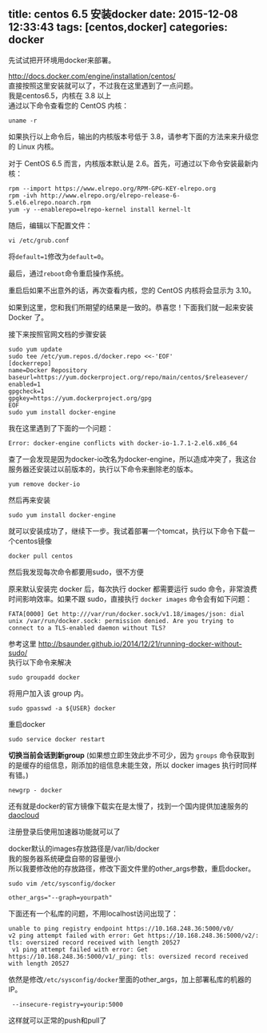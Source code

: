 title: centos 6.5 安装docker
date: 2015-12-08 12:33:43
tags: [centos,docker]
categories: docker
---
先试试把开环境用docker来部署。

http://docs.docker.com/engine/installation/centos/  
直接按照这里安装就可以了，不过我在这里遇到了一点问题。  
我是centos6.5，内核在 3.8 以上   
通过以下命令查看您的 CentOS 内核：  

	uname -r

如果执行以上命令后，输出的内核版本号低于 3.8，请参考下面的方法来来升级您的 Linux 内核。  

对于 CentOS 6.5 而言，内核版本默认是 2.6。首先，可通过以下命令安装最新内核：  

	rpm --import https://www.elrepo.org/RPM-GPG-KEY-elrepo.org
	rpm -ivh http://www.elrepo.org/elrepo-release-6-5.el6.elrepo.noarch.rpm
	yum -y --enablerepo=elrepo-kernel install kernel-lt

随后，编辑以下配置文件：  
	
	vi /etc/grub.conf

将`default=1`修改为`default=0`。
<!--more-->
最后，通过`reboot`命令重启操作系统。

重启后如果不出意外的话，再次查看内核，您的 CentOS 内核将会显示为 3.10。

如果到这里，您和我们所期望的结果是一致的。恭喜您！下面我们就一起来安装 Docker 了。

接下来按照官网文档的步骤安装  

```
sudo yum update
sudo tee /etc/yum.repos.d/docker.repo <<-'EOF'
[dockerrepo]
name=Docker Repository
baseurl=https://yum.dockerproject.org/repo/main/centos/$releasever/
enabled=1
gpgcheck=1
gpgkey=https://yum.dockerproject.org/gpg
EOF
sudo yum install docker-engine
```  
我在这里遇到了下面的一个问题：

	Error: docker-engine conflicts with docker-io-1.7.1-2.el6.x86_64
	

查了一会发现是因为docker-io改名为docker-engine，所以造成冲突了，我这台服务器还安装过以前版本的，执行以下命令来删除老的版本。 
	
	yum remove docker-io

然后再来安装

	sudo yum install docker-engine

就可以安装成功了，继续下一步。我试着部署一个tomcat，执行以下命令下载一个centos镜像

	docker pull centos

然后我发现每次命令都要用sudo，很不方便

原来默认安装完 docker 后，每次执行 docker 都需要运行 sudo 命令，非常浪费时间影响效率。如果不跟 sudo，直接执行 `docker images` 命令会有如下问题：

	FATA[0000] Get http:///var/run/docker.sock/v1.18/images/json: dial unix /var/run/docker.sock: permission denied. Are you trying to connect to a TLS-enabled daemon without TLS?  

参考这里 http://bsaunder.github.io/2014/12/21/running-docker-without-sudo/     
执行以下命令来解决

	sudo groupadd docker
	
将用户加入该 group 内。

	sudo gpasswd -a ${USER} docker

重启docker
	
	sudo service docker restart
	
**切换当前会话到新group** (如果想立即生效此步不可少，因为 `groups` 命令获取到的是缓存的组信息，刚添加的组信息未能生效，所以 docker images 执行时同样有错。)
	
	newgrp - docker
	
还有就是docker的官方镜像下载实在是太慢了，找到一个国内提供加速服务的[daocloud](https://dashboard.daocloud.io/)

注册登录后使用加速器功能就可以了

docker默认的images存放路径是/var/lib/docker  
我的服务器系统硬盘自带的容量很小  
所以我要修改他的存放路径，修改下面文件里的other_args参数，重启docker。

	sudo vim /etc/sysconfig/docker

	other_args="--graph=yourpath"
	
下面还有一个私库的问题，不用localhost访问出现了：

```
unable to ping registry endpoint https://10.168.248.36:5000/v0/
v2 ping attempt failed with error: Get https://10.168.248.36:5000/v2/: tls: oversized record received with length 20527
 v1 ping attempt failed with error: Get https://10.168.248.36:5000/v1/_ping: tls: oversized record received with length 20527

```
依然是修改`/etc/sysconfig/docker`里面的other_args，加上部署私库的机器的IP。

	 --insecure-registry=yourip:5000
这样就可以正常的push和pull了